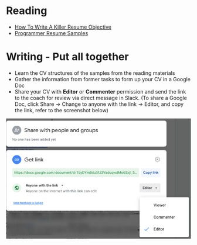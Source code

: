 # Reading

- [How To Write A Killer Resume Objective](https://theinterviewguys.com/objective-for-resume/)
- [Programmer Resume Samples](https://www.kickresume.com/en/help-center/programmer-resume-samples/)


# Writing - Put all together
- Learn the CV structures of the samples from the reading materials
- Gather the information from former tasks to form up your CV in a Google Doc
- Share your CV with **Editor** or **Commenter** permission and send the link to the coach for review via direct message in Slack. (To share a Google Doc, click Share -> Change to anyone with the link -> Editor, and copy the link, refer to the screenshot below)

![share a link](../../images/share_a_link.png)
